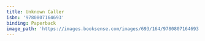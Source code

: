 ```yaml
---
title: Unknown Caller
isbn: '9780807164693'
binding: Paperback
image_path: 'https://images.booksense.com/images/693/164/9780807164693.jpg'
---
```



